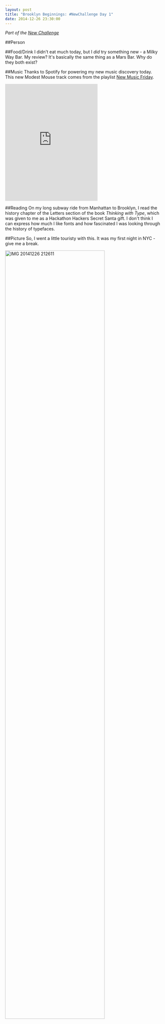 ```yaml
---
layout: post
title: "Brooklyn Beginnings: #NewChallenge Day 1"
date: 2014-12-26 23:30:00
---
```


_Part of the [New Challenge][nc]_

##Person

##Food/Drink
I didn't eat much today, but I _did_ try something new - a Milky Way Bar. My review? It's basically the same thing as a Mars Bar. Why do they both exist?

##Music
Thanks to Spotify for powering my new music discovery today. This new Modest Mouse track comes from the playlist [New Music Friday][spotify].
<iframe src="https://embed.spotify.com/?uri=spotify:album:0i2JrxJ2bs1kgx8KlVaQE2" width="300" height="380" frameborder="0">&nbsp;</iframe>

##Reading
On my long subway ride from Manhattan to Brooklyn, I read the history chapter of the Letters section of the book _Thinking with Type_, which was given to me as a Hackathon Hackers Secret Santa gift. I don't think I can express how much I like fonts and how fascinated I was looking through the history of typefaces.

##Picture
So, I went a little touristy with this. It was my first night in NYC - give me a break.

<img src='http://s2.postimg.org/l9w3lu90l/IMG_20141226_212611.jpg' border='0' alt="IMG 20141226 212611" width="80%"/></a>

##Writing
I wrote an [artsy blog post][writing] today about feeling grown up this morning. Be sure to give it a look [here][writing].

##Code
Today, I set up this blog (using Jekyll) and implemented Google Analytics, AddThis social sharing, and Disqus commenting. Sure, not the most unique work I've done, but it was 5am and I did manage to get them all working together. You can find the code for this blog in its [github repository][github].


[spotify]: http://open.spotify.com/user/spotify_germany/playlist/4HdOsN3i6umE8rN1y75NBi
[writing]: http://blog.ariari.io/2014/12/26/today-i-felt-adult.html
[github]: http://github.com/arirawr/blog.ariari.io
[nc]: http://blog.ariari.io/2014/12/26/the-new-challenge.html